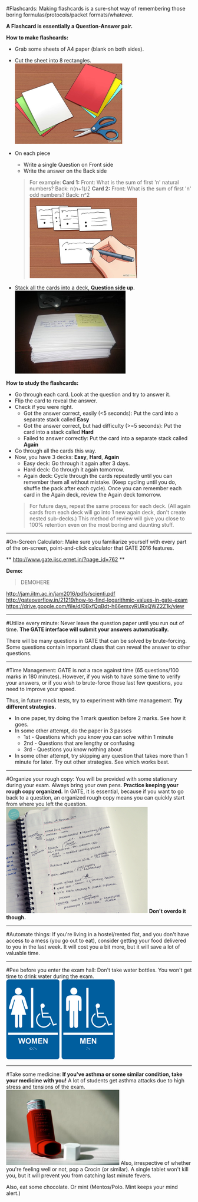 
#Flashcards:
 Making flashcards is a sure-shot way of remembering those boring formulas/protocols/packet formats/whatever.
 
 **A Flashcard is essentially a Question-Answer pair.**
 
 **How to make flashcards:**
 
 - Grab some sheets of A4 paper (blank on both sides).
 - Cut the sheet into 8 rectangles.
 ![Cut paper into pieces ](Flashcards1.png)
 - On each piece
     + Write a single Question on Front side
     + Write the answer on the Back side
     > For example:
     > **Card 1:**
     > Front: What is the sum of first 'n' natural numbers?
     > Back: n(n+1)/2
     > **Card 2:**
     > Front: What is the sum of first 'n' odd numbers?
     > Back: n^2
      ![Make Flashcards](Flashcards2.png)
      
 - Stack all the cards into a deck, **Question side up**.
 ![Stack into Deck ](Flashcards3.png)
 
 **How to study the flashcards:**

 - Go through each card. Look at the question and try to answer it.
 - Flip the card to reveal the answer.
 - Check if you were right.
     + Got the answer correct, easily (<5 seconds): Put the card into a separate stack called **Easy**
     + Got the answer correct, but had difficulty (>=5 seconds): Put the card into a stack called **Hard**
     + Failed to answer correctly: Put the card into a separate stack called **Again**
 - Go through all the cards this way.
 - Now, you have 3 decks: **Easy**, **Hard**, **Again**
     + Easy deck: Go through it again after 3 days.
     + Hard deck: Go through it again tomorrow.
     + Again deck: Cycle through the cards repeatedly until you can remember them all without mistake. (Keep cycling until you do, shuffle the pack after each cycle).
     Once you can remember each card in the Again deck, review the Again deck tomorrow.
     > For future days, repeat the same process for each deck. (All again cards from each deck will go into 1 new again deck, don't create nested sub-decks.)
 This method of review will give you close to 100% retention even on the most boring and daunting stuff.
*************

#On-Screen Calculator:
 Make sure you familiarize yourself with every part of the on-screen, point-and-click calculator that GATE 2016 features.

 ** http://www.gate.iisc.ernet.in/?page_id=762 **

 **Demo:**
 > DEMOHERE
 
 http://jam.iitm.ac.in/jam2016/pdfs/scienti.pdf
 http://gateoverflow.in/21219/how-to-find-logarithmic-values-in-gate-exam
 https://drive.google.com/file/d/0BxfQqBdt-h66emxyRURxQWZ2Z1k/view
*************

#Utilize every minute:
 Never leave the question paper until you run out of time.
 **The GATE interface will submit your answers automatically.**

 There will be many questions in GATE that can be solved by brute-forcing.
 Some questions contain important clues that can reveal the answer to other questions.
*************

#Time Management:
 GATE is not a race against time (65 questions/100 marks in 180 minutes).
 However, if you wish to have some time to verify your answers, or if you wish to brute-force those last few questions, you need to improve your speed.

 Thus, in future mock tests, try to experiment with time management.
 **Try different strategies.**

 - In one paper, try doing the 1 mark question before 2 marks. See how it goes.
 - In some other attempt, do the paper in 3 passes
     + 1st - Questions which you know you can solve within 1 minute
     + 2nd - Questions that are lengthy or confusing
     + 3rd - Questions you know nothing about
 - In some other attempt, try skipping any question that takes more than 1 minute for later.
 Try out other strategies. See which works best.
*************

#Organize your rough copy:
 You will be provided with some stationary during your exam. Always bring your own pens.
 **Practice keeping your rough copy organized.**
 In GATE, it is essential, because if you want to go back to a question, an organized rough copy means  you can quickly start from where you left the question.
 ![Organized rough copy](Notes.png)
 **Don't overdo it though.**
*************

#Automate things:
 If you're living in a hostel/rented flat, and you don't have access to a mess (you go out to eat), consider getting your food delivered to you in the last week.
 It will cost you a bit more, but it will save a lot of valuable time.
 *************

#Pee before you enter the exam hall:
 Don't take water bottles. You won't get time to drink water during the exam.
 ![Restroom Sign](Restroom.png)
*************

#Take some medicine:
**If you've asthma or some similar condition, take your medicine with you!**
 A lot of students get asthma attacks due to high stress and tensions of the exam.
 ![Asthma Inhaler ](Inhaler.png)
 Also, irrespective of whether you're feeling well or not, pop a Crocin (or similar). A single tablet won't kill you, but it will prevent you from catching last minute fevers.

 Also, eat some chocolate. Or mint (Mentos/Polo. Mint keeps your mind alert.)